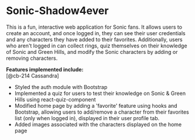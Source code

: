 # Sonic-Shadow4ever
This is a fun, interactive web application for Sonic fans. It allows users to create an account, and once logged in, they can see their user credentials and any characters they have added to their favorites. Additionally, users who aren't logged in can collect rings, quiz themselves on their knowledge of Sonic and Green Hills, and modify the Sonic characters by adding or removing characters.  
  
**Features implemented include:**  
[@cb-214 Cassandra]
* Styled the auth module with Bootstrap
* Implemented a quiz for users to test their knowledge on Sonic & Green Hills using react-quiz-component
* Modified home page by adding a 'favorite' feature using hooks and Bootstrap, allowing users to add/remove a character from their favorites list (only when logged in), displayed in their user profile tab.
* Added images associated with the characters displayed on the home page
